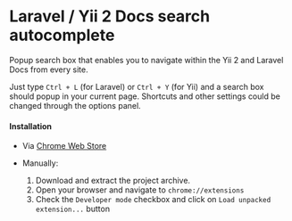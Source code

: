 Laravel / Yii 2 Docs search autocomplete
======================================================================

Popup search box that enables you to navigate within the Yii 2 and Laravel Docs from every site.

Just type `Ctrl + L` (for Laravel) or `Ctrl + Y` (for Yii) and a search box should popup in your current page.
Shortcuts and other settings could be changed through the options panel.

#### Installation

- Via [Chrome Web Store](@todo)

- Manually:
  1. Download and extract the project archive.
  2. Open your browser and navigate to `chrome://extensions`
  3. Check the `Developer mode` checkbox and click on `Load unpacked extension...` button

